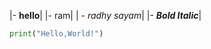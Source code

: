 
|- **hello**|
|- ram|
| - _radhy sayam_|
|- ***Bold Italic***|
  ```python
  print("Hello,World!")
  
